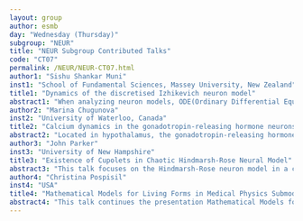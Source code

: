 ```yaml
---
layout: group
author: esmb
day: "Wednesday (Thursday)"
subgroup: "NEUR"
title: "NEUR Subgroup Contributed Talks"
code: "CT07"
permalink: /NEUR/NEUR-CT07.html
author1: "Sishu Shankar Muni"
inst1: "School of Fundamental Sciences, Massey University, New Zealand"
title1: "Dynamics of the discretised Izhikevich neuron model"
abstract1: "When analyzing neuron models, ODE(Ordinary Differential Equation)-based models are used to study the characteristics of neurons and in turn understand the various complexities of neurons and their relations with abnormalities and hazards. But the biggest challenge of ODE-based models are its computational complexities and hence researchers started focusing on less complex models resulting in discrete models of neurons. A neuron exhibits bursting and spiking behavior depending on the resetting process which happens in every iteration step. In ODE models this iteration step decides the accuracy of the neuron models while in discrete models the iteration step is one and hence the accuracy is not affected. In this talk, I am going to introduce the discrete Izhikevich model which is modified version of the well-known ODE based Izhikevich neuron model. I analyze the complete dynamical properties and bifurcation patterns of the discretised model. It is found that a careful application of electric field on embryonic neuronal cells have led to their growth in cultures. Therefore, it is of interest to consider the effect of external electromagnetic field on the dynamical behavior of the neurons. I will show how the dynamics changes when external electromagnetic field is applied."
author2: "Marina Chugunova"
inst2: "University of Waterloo, Canada"
title2: "Calcium dynamics in the gonadotropin-releasing hormone neurons"
abstract2: "Located in hypothalamus, the gonadotropin-releasing hormone (GNRH) neurons trigger the reproductive axis by the synchronized release of gonadotropin-releasing hormone. The action potential propagating along the neuron's membrane activates the voltage-gated calcium channels, and the influx of the extracellular calcium activates the internal calcium stores. The resulting increase of the calcium ion concentration is crucial for the hormone exocytosis. The existing models of this phenomenon successfully explain the calcium transients along the dendrite of the GnRH neuron. However, the latest experimental results show a dramatic increase in the amplitude of the calcium concentration transients with the propagation along the dendrite. We conjecture that this amplitude increase is, in fact, the main reason for the synchronized release of the GnRH hormone and offer a new model for the calcium dynamics. The computational results based on the suggested model correlate with the experimental data."
author3: "John Parker"
inst3: "University of New Hampshire"
title3: "Existence of Cupolets in Chaotic Hindmarsh-Rose Neural Model"
abstract3: "This talk focuses on the Hindmarsh-Rose neuron model in a chaotic regime, and we consider a mechanism by which the system enters into a periodic state when driven by a signal from a chain of neurons. Previous work in nonlinear dynamics has shown that chaotic systems may be driven into periodic states (called cupolets) when driven by instantaneous impulses, using information theoretic and graph theoretic methods. In related work studying a coupled two cell FitzHugh-Nagumo neural model, it was possible for the combined system to enter into chaotic behavior, and through interaction and neural learning, mutually stabilized periodic states could be achieved. However, cupolet states were not possible because of the low dimensionality of the individual neurons. Here, we show that the Hindmarsh-Rose model, in a chaotic regime, may exhibit stabilized cupolets when impulses are applied on two Poincare surfaces. We report on several interesting properties of the cupolets. We then show how certain interactions between cupolets lead to chaotic stabilization in neural systems, with examples including a bidirectional neural system, a chain of neurons, and a feedback network. We conclude with a discussion of the implications and future directions of this research."
author4: "Christina Pospisil"
inst4: "USA"
title4: "Mathematical Models for Living Forms in Medical Physics Submodel 2: Information-Coding and Information-Processing through Nerves"
abstract4: "This talk continues the presentation Mathematical Models for Living Forms in Medical Physics Submodel 1: The information processing from teeth to Nerves from the Biophysics Annual Meeting 2020 Conference and American Physical Society Conferences. In the Submodel 1 the information processing from teeth to the nerves is modeled. The information is passed via p-waves through the tooth layers enamel and dentin. Odontoblasts located in the liquid in the tubules of the tooth dentin layer perform finally the transformation into electrical information (an electrical signal) that passes along nerves. The Submodel 2 of the project is dedicated to the information coding of the information from an entity hitting/touching a tooth and to the information processing of the coded unit through the nerves. Emphasized are the information representation as an electrical code and the coded information flow in the living system."
---
```

